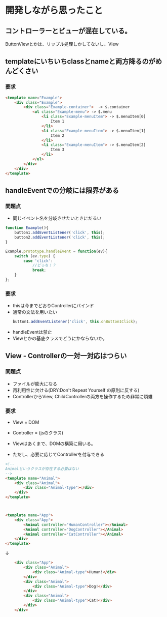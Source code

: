 # 開発しながら思ったこと

## コントローラーとビューが混在している。

ButtonViewとかは、リップル処理しかしてないし、View

## templateにいちいちclassとnameと両方降るのがめんどくさい

### 要求

```html
<template name="Example">
    <div class="Example">
        <div class="Example-container">  -> $.container
            <ul class="Example-menu"> -> $.menu
                <li class="Example-menuItem"> -> $.menuItem[0]
                    Item 1
                </li>
                <li class="Example-menuItem"> -> $.menuItem[1]
                    Item 2
                </li>
                <li class="Example-menuItem"> -> $.menuItem[2]
                    Item 3
                </li>
            </ul>
        </div>
    </div>
</template>
```

## handleEventでの分岐には限界がある

### 問題点

- 同じイベント名を分岐させたいときにだるい

```javascript
function Example(){
    button1.addEventListener('click', this);
    button2.addEventListener('click', this);
}

Example.prototype.handleEvent = function(ev){
    switch (ev.type) {
        case 'click':
            //どっち！？
            break;
    }
};
```

### 要求

- thisは今までどおりControllerにバインド
- 通常の文法を用いたい
    ```javascript
    button1.addEventListener('click', this.onButton1Click);
    ```
- handleEventは禁止
- Viewとかの基底クラスでどうにかならないか。

## View - Controllerの一対一対応はつらい

### 問題点

- ファイルが膨大になる
- 再利用性に欠ける(DRY:Don't Repeat Yourself の原則に反する)
- ControllerからView, ChildControllerの両方を操作するため非常に煩雑

### 要求

- View = DOM
- Controller = (jsのクラス)

- Viewはあくまで、DOMの構築に用いる。
- ただし、必要に応じてControllerを付与できる

```html
<!--
Animalというクラスが存在する必要はない
-->
<template name="Animal">
    <div class="Animal">
        <div class="Animal-type"></div>
    </div>
</template>



<template name="App">
    <div class="App">
        <Animal controller="HumanController"></Animal>
        <Animal controller="DogController"></Animal>
        <Animal controller="CatController"></Animal>
    </div>
</template>
```

↓

```html
    <div class="App">
        <div class="Animal">
            <div class="Animal-type">Human!</div>
        </div>
        <div class="Animal">
            <div class="Animal-type">Dog!</div>
        </div>
        <div class="Animal">
            <div class="Animal-type">Cat!</div>
        </div>
    </div>
```
